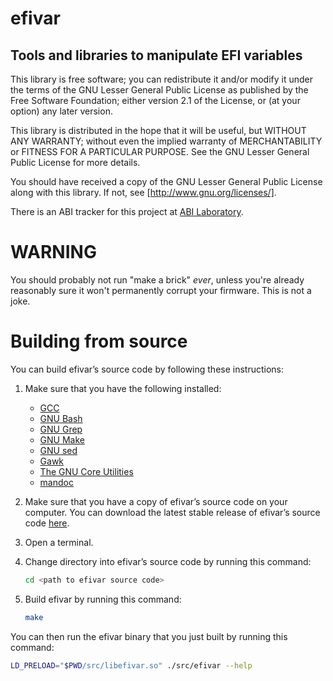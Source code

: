 efivar
======

Tools and libraries to manipulate EFI variables
---------------------------------------------

This library is free software; you can redistribute it and/or
modify it under the terms of the GNU Lesser General Public
License as published by the Free Software Foundation; either
version 2.1 of the License, or (at your option) any later version.

This library is distributed in the hope that it will be useful,
but WITHOUT ANY WARRANTY; without even the implied warranty of
MERCHANTABILITY or FITNESS FOR A PARTICULAR PURPOSE.  See the GNU
Lesser General Public License for more details.

You should have received a copy of the GNU Lesser General Public License
along with this library.  If not, see [http://www.gnu.org/licenses/].

There is an ABI tracker for this project at [ABI Laboratory].

[http://www.gnu.org/licenses/]: http://www.gnu.org/licenses/
[ABI Laboratory]: https://abi-laboratory.pro/tracker/timeline/efivar/

WARNING
=======
You should probably not run "make a brick" *ever*, unless you're already
reasonably sure it won't permanently corrupt your firmware.  This is not a
joke.

Building from source
====================

You can build efivar’s source code by following these instructions:

1. Make sure that you have the following installed:

    * [GCC](https://gcc.gnu.org)
    * [GNU Bash](https://www.gnu.org/software/bash)
    * [GNU Grep](https://www.gnu.org/software/grep)
    * [GNU Make](https://www.gnu.org/software/make)
    * [GNU sed](https://www.gnu.org/software/sed)
    * [Gawk](https://www.gnu.org/software/gawk)
    * [The GNU Core Utilities](https://www.gnu.org/software/coreutils)
    * [mandoc](https://mandoc.bsd.lv)

1. Make sure that you have a copy of efivar’s source code on your computer.
   You can download the latest stable release of efivar’s source code
   [here](https://github.com/rhboot/efivar/releases/latest).

1. Open a terminal.

1. Change directory into efivar’s source code by running this command:

    ```bash
    cd <path to efivar source code>
    ```

1. Build efivar by running this command:

    ```bash
    make
    ```

You can then run the efivar binary that you just built by running this command:

```bash
LD_PRELOAD="$PWD/src/libefivar.so" ./src/efivar --help
```
